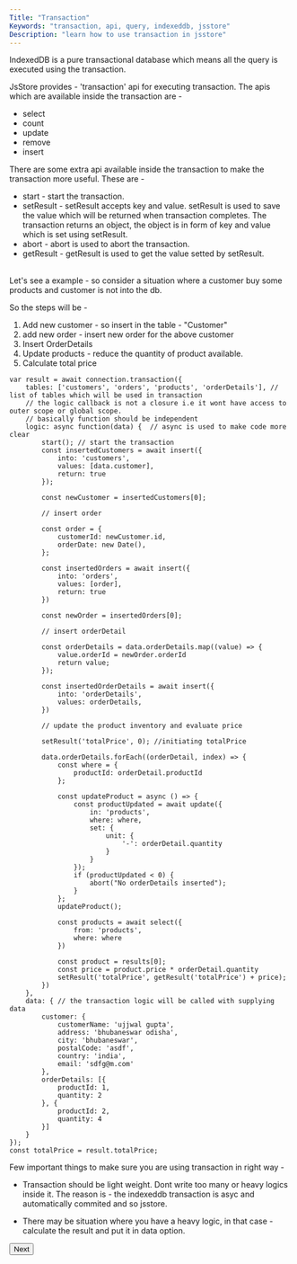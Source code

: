 ```yaml
---
Title: "Transaction"
Keywords: "transaction, api, query, indexeddb, jsstore"
Description: "learn how to use transaction in jsstore"
---
```


IndexedDB is a pure transactional database which means all the query is executed using the transaction.

JsStore provides - 'transaction' api for executing transaction. The apis which are available inside the transaction are - 

* select
* count
* update
* remove
* insert


There are some extra api available inside the transaction to make the transaction more useful. These are -

* start - start the transaction.
* setResult - setResult accepts key and value. setResult is used to save the value which will be returned when transaction completes. The transaction returns an object, the object is in form of key and value which is set using setResult.
* abort - abort is used to abort the transaction. 
* getResult - getResult is used to get the value setted by setResult.

<br>
Let's see a example - so consider a situation where a customer buy some products and customer is not into the db.

So the steps will be - 

1. Add new customer - so insert in the table - "Customer"
2. add new order - insert new order for the above customer
3. Insert OrderDetails 
4. Update products - reduce the quantity of product available. 
5. Calculate total price

```
var result = await connection.transaction({
    tables: ['customers', 'orders', 'products', 'orderDetails'], // list of tables which will be used in transaction
    // the logic callback is not a closure i.e it wont have access to outer scope or global scope.
    // basically function should be independent
    logic: async function(data) {  // async is used to make code more clear
        start(); // start the transaction
        const insertedCustomers = await insert({
            into: 'customers',
            values: [data.customer],
            return: true
        });

        const newCustomer = insertedCustomers[0];

        // insert order

        const order = {
            customerId: newCustomer.id,
            orderDate: new Date(),
        };

        const insertedOrders = await insert({
            into: 'orders',
            values: [order],
            return: true
        })

        const newOrder = insertedOrders[0];

        // insert orderDetail

        const orderDetails = data.orderDetails.map((value) => {
            value.orderId = newOrder.orderId
            return value;
        });

        const insertedOrderDetails = await insert({
            into: 'orderDetails',
            values: orderDetails,
        })

        // update the product inventory and evaluate price

        setResult('totalPrice', 0); //initiating totalPrice

        data.orderDetails.forEach((orderDetail, index) => {
            const where = {
                productId: orderDetail.productId
            };

            const updateProduct = async () => {
                const productUpdated = await update({
                    in: 'products',
                    where: where,
                    set: {
                        unit: {
                            '-': orderDetail.quantity
                        }
                    }
                });
                if (productUpdated < 0) {
                    abort("No orderDetails inserted");
                }  
            };
            updateProduct();
 
            const products = await select({
                from: 'products',
                where: where
            })

            const product = results[0];
            const price = product.price * orderDetail.quantity
            setResult('totalPrice', getResult('totalPrice') + price);
        })
    },
    data: { // the transaction logic will be called with supplying data
        customer: {
            customerName: 'ujjwal gupta',
            address: 'bhubaneswar odisha',
            city: 'bhubaneswar',
            postalCode: 'asdf',
            country: 'india',
            email: 'sdfg@m.com'
        },
        orderDetails: [{
            productId: 1,
            quantity: 2
        }, {
            productId: 2,
            quantity: 4
        }]
    }
});
const totalPrice = result.totalPrice;
```

Few important things to make sure you are using transaction in right way - 

* Transaction should be light weight. Dont write too many or heavy logics inside it. The reason is  - the indexeddb transaction is asyc and automatically commited and so jsstore.

* There may be situation where you have a heavy logic, in that case - calculate the result and put it in data option.

<p class="margin-top-40px center-align">
    <button class="btn info btnNext">Next</button>
</p>
